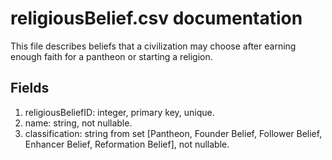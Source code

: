 # religiousBelief.csv documentation

This file describes beliefs that a civilization may choose after earning enough faith for a pantheon or starting a religion.

## Fields
1. religiousBeliefID: integer, primary key, unique.
1. name: string, not nullable.
1. classification: string from set [Pantheon, Founder Belief, Follower Belief, Enhancer Belief, Reformation Belief], not nullable.
